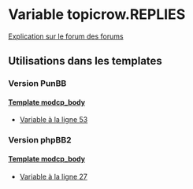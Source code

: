 # Variable topicrow.REPLIES
[Explication sur le forum des forums](http://forum.forumactif.com/t294113-listing-des-variables#topicrow.REPLIES)

## Utilisations dans les templates

### Version PunBB

#### [Template modcp_body](punbb/modcp_body.md)
* [Variable à la ligne 53](../punbb/modcp_body.tpl#L53)

### Version phpBB2

#### [Template modcp_body](subsilver/modcp_body.md)
* [Variable à la ligne 27](../subsilver/modcp_body.tpl#L27)